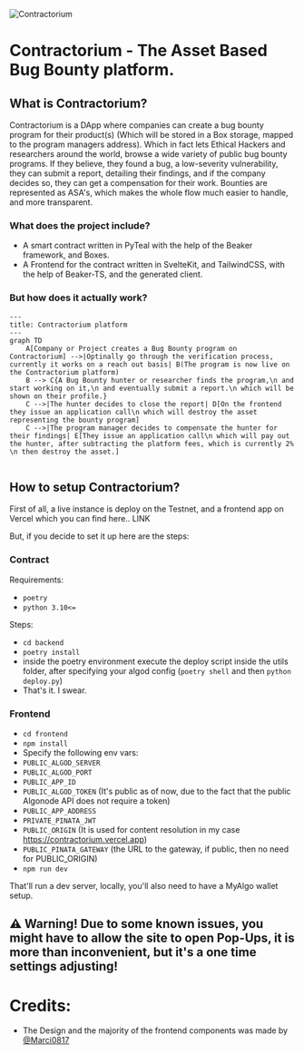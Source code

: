 ![Contractorium](https://cdn.discordapp.com/attachments/375333831496040458/1072150670913831003/Screenshot_2023-02-06_at_14.43.41.png)
# Contractorium - The Asset Based Bug Bounty platform.
## What is Contractorium?
Contractorium is a DApp where companies can create a bug bounty program for their product(s) (Which will be stored in a Box storage, mapped to the program managers address). Which in fact lets Ethical Hackers and researchers around the world, browse a wide variety of public bug bounty programs. If they believe, they found a bug, a low-severity vulnerability, they can submit a report, detailing their findings, and if the company decides so, they can get a compensation for their work. Bounties are represented as ASA's, which makes the whole flow much easier to handle, and more transparent.

### What does the project include?
 - A smart contract written in PyTeal with the help of the Beaker framework, and Boxes.
 - A Frontend for the contract written in SvelteKit, and TailwindCSS, with the help of Beaker-TS, and the generated client.

### But how does it actually work?
```mermaid
---
title: Contractorium platform
---
graph TD
    A[Company or Project creates a Bug Bounty program on Contractorium] -->|Optinally go through the verification process, currently it works on a reach out basis| B(The program is now live on the Contractorium platform)
    B --> C{A Bug Bounty hunter or researcher finds the program,\n and start working on it,\n and eventually submit a report.\n which will be shown on their profile.}
    C -->|The hunter decides to close the report| D[On the frontend they issue an application call\n which will destroy the asset representing the bounty program]
    C -->|The program manager decides to compensate the hunter for their findings| E[They issue an application call\n which will pay out the hunter, after subtracting the platform fees, which is currently 2% \n then destroy the asset.]
  
```
## How to setup Contractorium?
First of all, a live instance is deploy on the Testnet, and a frontend app on Vercel which you can find here.. LINK

But, if you decide to set it up here are the steps:
### Contract
Requirements:
 - `poetry`
 - `python 3.10<=`

Steps:
- `cd backend`
- `poetry install`
- inside the poetry environment execute the deploy script inside the utils folder, after specifying your algod config (`poetry shell` and then `python deploy.py`)
- That's it. I swear.

### Frontend
- `cd frontend`
- `npm install`
- Specify the following env vars:
 - `PUBLIC_ALGOD_SERVER`
 - `PUBLIC_ALGOD_PORT`
 - `PUBLIC_APP_ID`
 - `PUBLIC_ALGOD_TOKEN` (It's public as of now, due to the fact that the public Algonode API does not require a token)
 - `PUBLIC_APP_ADDRESS`
 - `PRIVATE_PINATA_JWT`
 - `PUBLIC_ORIGIN` (It is used for content resolution in my case https://contractorium.vercel.app)
 - `PUBLIC_PINATA_GATEWAY` (the URL to the gateway, if public, then no need for PUBLIC_ORIGIN)
- `npm run dev`

That'll run a dev server, locally, you'll also need to have a MyAlgo wallet setup.
## ⚠️ Warning! Due to some known issues, you might have to allow the site to open Pop-Ups, it is more than inconvenient, but it's a one time settings adjusting!
# Credits:
- The Design and the majority of the frontend components was made by [@Marci0817](https://github.com/Marci0817)
